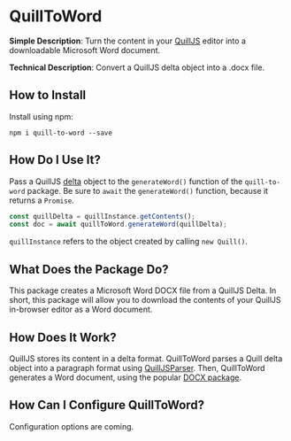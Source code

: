 # QuillToWord

**Simple Description**: Turn the content in your [QuillJS](https://quilljs.com/) editor into a downloadable Microsoft Word document.

**Technical Description**: Convert a QuillJS delta object into a .docx file.

## How to Install

Install using npm:

```npm i quill-to-word --save```

## How Do I Use It?

Pass a QuillJS [delta](https://quilljs.com/docs/delta/) object to the `generateWord()` function of the `quill-to-word` package. Be sure to `await` the `generateWord()` function, because it returns a `Promise`.

```javascript
const quillDelta = quillInstance.getContents();
const doc = await quillToWord.generateWord(quillDelta);
```

`quillInstance` refers to the object created by calling `new Quill()`.

## What Does the Package Do?

This package creates a Microsoft Word DOCX file from a QuillJS Delta. In short, this package will allow you to download the contents of your QuillJS in-browser editor as a Word document.

## How Does It Work?

QuillJS stores its content in a delta format. QuillToWord parses a Quill delta object into a paragraph format using [QuillJSParser](https://github.com/andrewraygilbert/quilljs-parser). Then, QuillToWord generates a Word document, using the popular [DOCX package](https://docx.js.org/#/).

## How Can I Configure QuillToWord?

Configuration options are coming.

